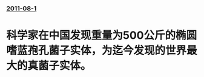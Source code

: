 ### [2011-08-1](/news/2011/08/1/index.md)

##### 
#  科学家在中国发现重量为500公斤的椭圆嗜蓝孢孔菌子实体，为迄今发现的世界最大的真菌子实体。



